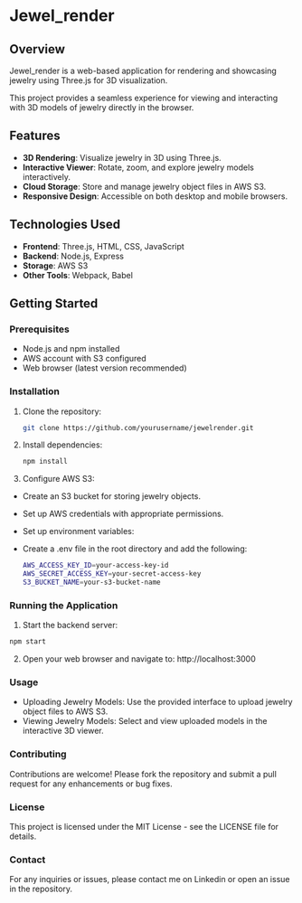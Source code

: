 # Jewel_render

## Overview

Jewel_render is a web-based application for rendering and showcasing jewelry using Three.js for 3D visualization. 

This project provides a seamless experience for viewing and interacting with 3D models of jewelry directly in the browser.

## Features

- **3D Rendering**: Visualize jewelry in 3D using Three.js.
- **Interactive Viewer**: Rotate, zoom, and explore jewelry models interactively.
- **Cloud Storage**: Store and manage jewelry object files in AWS S3.
- **Responsive Design**: Accessible on both desktop and mobile browsers.

## Technologies Used

- **Frontend**: Three.js, HTML, CSS, JavaScript
- **Backend**: Node.js, Express
- **Storage**: AWS S3
- **Other Tools**: Webpack, Babel

## Getting Started

### Prerequisites

- Node.js and npm installed
- AWS account with S3 configured
- Web browser (latest version recommended)

### Installation

1. Clone the repository:
   ```sh
   git clone https://github.com/yourusername/jewelrender.git
   
2. Install dependencies:
   ```sh
   npm install
   
3. Configure AWS S3:

- Create an S3 bucket for storing jewelry objects.
- Set up AWS credentials with appropriate permissions.
- Set up environment variables:
  
- Create a .env file in the root directory and add the following:
  
  ```sh
  AWS_ACCESS_KEY_ID=your-access-key-id
  AWS_SECRET_ACCESS_KEY=your-secret-access-key
  S3_BUCKET_NAME=your-s3-bucket-name

### Running the Application

1. Start the backend server:
  ```sh
  npm start
 ```

2. Open your web browser and navigate to:
   http://localhost:3000

### Usage
- Uploading Jewelry Models: Use the provided interface to upload jewelry object files to AWS S3.
- Viewing Jewelry Models: Select and view uploaded models in the interactive 3D viewer.

### Contributing
Contributions are welcome! Please fork the repository and submit a pull request for any enhancements or bug fixes.

### License
This project is licensed under the MIT License - see the LICENSE file for details.

### Contact
For any inquiries or issues, please contact me on Linkedin or open an issue in the repository.


